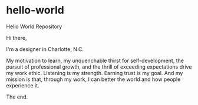 # hello-world
Hello World Repository

Hi there,

I'm a designer in Charlotte, N.C.

My motivation to learn, my unquenchable thirst for self-development, the pursuit of professional growth, and the thrill of exceeding expectations drive my work ethic. Listening is my strength. Earning trust is my goal. And my mission is that, through my work, I can better the world and how people experience it.

The end.
